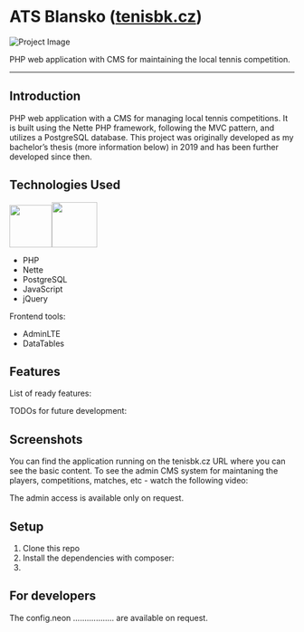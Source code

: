 # ATS Blansko ([tenisbk.cz](https://tenisbk.cz))

![Project Image](https://github.com/ronadlisko/ronadlisko/blob/main/media/repos_images/tenisbk.cz/banner.png) 

PHP web application with CMS for maintaining the local tennis competition.

---

## Introduction

PHP web application with a CMS for managing local tennis competitions. It is built using the Nette PHP framework, following the MVC pattern, and utilizes a PostgreSQL database. This project was originally developed as my bachelor’s thesis (more information below) in 2019 and has been further developed since then.

## Technologies Used

<img src="https://github.com/ronadlisko/ronadlisko/blob/main/media/icons/php/php-original.svg" width="75"><img src="https://github.com/ronadlisko/ronadlisko/blob/main/media/icons/nette/nette-resized.png" width="80">

- PHP
- Nette
- PostgreSQL
- JavaScript
- jQuery

Frontend tools:
- AdminLTE
- DataTables

## Features

List of ready features:


TODOs for future development:


## Screenshots

You can find the application running on the tenisbk.cz URL where you can see the basic content. To see the admin CMS system for maintaning the players, competitions, matches, etc - watch the following video:

The admin access is available only on request.

## Setup

1. Clone this repo
2. Install the dependencies with composer:
3. 

## For developers

The config.neon .................. are available on request.